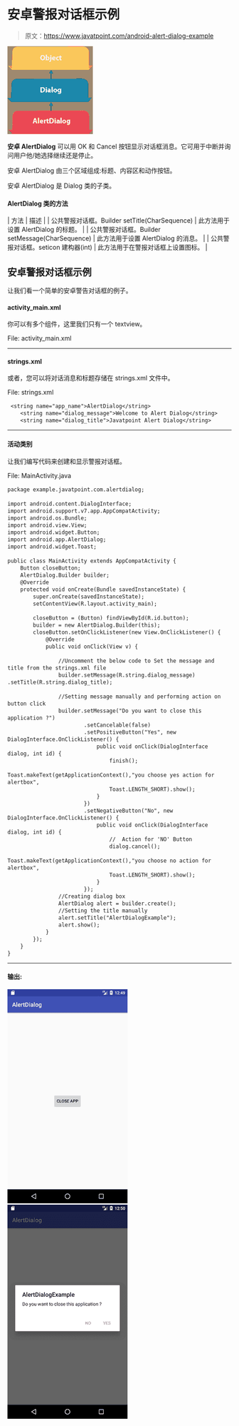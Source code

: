 # 安卓警报对话框示例

> 原文：<https://www.javatpoint.com/android-alert-dialog-example>

![android alert dialog](img/2010473622786b8c1c2f16de282806dc.png)

**安卓 AlertDialog** 可以用 OK 和 Cancel 按钮显示对话框消息。它可用于中断并询问用户他/她选择继续还是停止。

安卓 AlertDialog 由三个区域组成:标题、内容区和动作按钮。

安卓 AlertDialog 是 Dialog 类的子类。

#### AlertDialog 类的方法

| 方法 | 描述 |
| 公共警报对话框。Builder setTitle(CharSequence) | 此方法用于设置 AlertDialog 的标题。 |
| 公共警报对话框。Builder setMessage(CharSequence) | 此方法用于设置 AlertDialog 的消息。 |
| 公共警报对话框。seticon 建构器(int) | 此方法用于在警报对话框上设置图标。 |

## 安卓警报对话框示例

让我们看一个简单的安卓警告对话框的例子。

#### activity_main.xml

你可以有多个组件，这里我们只有一个 textview。

File: activity_main.xml

* * *

#### strings.xml

或者，您可以将对话消息和标题存储在 strings.xml 文件中。

File: strings.xml

```
 <string name="app_name">AlertDialog</string>
    <string name="dialog_message">Welcome to Alert Dialog</string>
    <string name="dialog_title">Javatpoint Alert Dialog</string> 

```

* * *

#### 活动类别

让我们编写代码来创建和显示警报对话框。

File: MainActivity.java

```
package example.javatpoint.com.alertdialog;

import android.content.DialogInterface;
import android.support.v7.app.AppCompatActivity;
import android.os.Bundle;
import android.view.View;
import android.widget.Button;
import android.app.AlertDialog;
import android.widget.Toast;

public class MainActivity extends AppCompatActivity {
    Button closeButton;
    AlertDialog.Builder builder;
    @Override
    protected void onCreate(Bundle savedInstanceState) {
        super.onCreate(savedInstanceState);
        setContentView(R.layout.activity_main);

        closeButton = (Button) findViewById(R.id.button);
        builder = new AlertDialog.Builder(this);
        closeButton.setOnClickListener(new View.OnClickListener() {
            @Override
            public void onClick(View v) {

                //Uncomment the below code to Set the message and title from the strings.xml file
                builder.setMessage(R.string.dialog_message) .setTitle(R.string.dialog_title);

                //Setting message manually and performing action on button click
                builder.setMessage("Do you want to close this application ?")
                        .setCancelable(false)
                        .setPositiveButton("Yes", new DialogInterface.OnClickListener() {
                            public void onClick(DialogInterface dialog, int id) {
                                finish();
                                Toast.makeText(getApplicationContext(),"you choose yes action for alertbox",
                                Toast.LENGTH_SHORT).show();
                            }
                        })
                        .setNegativeButton("No", new DialogInterface.OnClickListener() {
                            public void onClick(DialogInterface dialog, int id) {
                                //  Action for 'NO' Button
                                dialog.cancel();
                                Toast.makeText(getApplicationContext(),"you choose no action for alertbox",
                                Toast.LENGTH_SHORT).show();
                            }
                        });
                //Creating dialog box
                AlertDialog alert = builder.create();
                //Setting the title manually
                alert.setTitle("AlertDialogExample");
                alert.show();
            }
        });
    }
}

```

* * *

#### 输出:

![android alert dialog example output 1](img/fe22562ad767650f365a8230d530aa72.png) ![android alert dialog example output 2](img/13bf9962e28a8a3112bb87c32aa581d1.png)